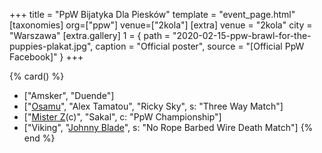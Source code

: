 +++
title = "PpW Bijatyka Dla Piesków"
template = "event_page.html"
[taxonomies]
org=["ppw"]
venue=["2kola"]
[extra]
venue = "2kola"
city = "Warszawa"
[extra.gallery]
1 = { path = "2020-02-15-ppw-brawl-for-the-puppies-plakat.jpg", caption = "Official poster", source = "[Official PpW Facebook]" }
+++

{% card() %}
- ["Amsker", "Duende"]
- ["[Osamu](@/w/osamu.md)", "Alex Tamatou", "Ricky Sky", s: "Three Way Match"]
- ["[Mister Z](@/w/mister-z.md)(c)", "Sakal", c: "PpW Championship"]
- ["Viking", "[Johnny Blade](@/w/johnny-blade.md)", s: "No Rope Barbed Wire Death Match"]
{% end %}
